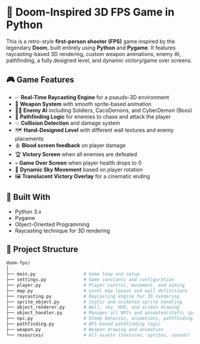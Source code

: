 # 🔫 Doom-Inspired 3D FPS Game in Python

This is a retro-style **first-person shooter (FPS)** game inspired by the legendary **Doom**, built entirely using **Python** and **Pygame**. It features raycasting-based 3D rendering, custom weapon animations, enemy AI, pathfinding, a fully designed level, and dynamic victory/game over screens.

## 🎮 Game Features

- ✅ **Real-Time Raycasting Engine** for a pseudo-3D environment
- 🔫 **Weapon System** with smooth sprite-based animation
- 🧟‍♂️ **Enemy AI** including Soldiers, CacoDemons, and CyberDemon (Boss)
- 🧠 **Pathfinding Logic** for enemies to chase and attack the player
- 💥 **Collision Detection** and damage system
- 🗺️ **Hand-Designed Level** with different wall textures and enemy placements
- 🩸 **Blood screen feedback** on player damage
- 🏆 **Victory Screen** when all enemies are defeated
- 💀 **Game Over Screen** when player health drops to 0
- 🌄 **Dynamic Sky Movement** based on player rotation
- 🖼️ **Translucent Victory Overlay** for a cinematic ending

## 🧱 Built With

- Python 3.x
- Pygame
- Object-Oriented Programming
- Raycasting technique for 3D rendering

## 📁 Project Structure

```bash
doom-fps/
│
├── main.py                  # Game loop and setup
├── settings.py              # Game constants and configuration
├── player.py                # Player control, movement, and aiming
├── map.py                   # Level map layout and wall definitions
├── raycasting.py            # Raycasting engine for 3D rendering
├── sprite_object.py         # Static and animated sprite handling
├── object_renderer.py       # Wall, sky, HUD, and screen drawing
├── object_handler.py        # Manages all NPCs and animated/static sprites
├── npc.py                   # Enemy behavior, animations, pathfinding
├── pathfinding.py           # BFS-based pathfinding logic
├── weapon.py                # Weapon drawing and animation
└── resources/               # All assets (textures, sprites, sounds)
